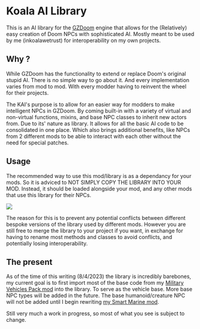 # Koala AI Library
This is an AI library for the [GZDoom](https://github.com/ZDoom/gzdoom) engine that allows for the (Relatively) easy creation of Doom NPCs with sophisticated AI. Mostly meant to be used by me (inkoalawetrust) for interoperability on my own projects.

## Why ?
While GZDoom has the functionality to extend or replace Doom's original stupid AI. There is no simple way to go about it. And every implementation varies from mod to mod. With every modder having to reinvent the wheel for their projects.

The KAI's purpose is to allow for an easier way for modders to make intelligent NPCs in GZDoom. By coming built-in with a variety of virtual and non-virtual functions, mixins, and base NPC classes to inherit new actors from.
Due to its' nature as library. It allows for all the basic AI code to be consolidated in one place. Which also brings additional benefits, like NPCs from 2 different mods to be able to interact with each other without the need for special patches.

## Usage
The recommended way to use this mod/library is as a dependancy for your mods. So it is adviced to NOT SIMPLY COPY THE LIBRARY INTO YOUR MOD. Instead, it should be loaded alongside your mod, and any other mods that use this library for their NPCs.

![](https://cdn.discordapp.com/attachments/762804188807168010/1094310075507691582/Library_Usage.png)

The reason for this is to prevent any potential conflicts between different bespoke versions of the library used by different mods. However you are still free to merge the library to your project if you want, in exchange for having to rename most methods and classes to avoid conflicts, and potentially losing interoperability.

## The present
As of the time of this writing (8/4/2023) the library is incredibly barebones, my current goal is to first import most of the base code from my [Military Vehicles Pack mod](https://github.com/inkoalawetrust/Military-Vehicles-Pack) into the library. To serve as the vehicle base. More base NPC types will be added in the future. The base humanoid/creature NPC will not be added until I begin rewriting [my Smart Marine mod](https://github.com/inkoalawetrust/Smart-Marines).

Still very much a work in progress, so most of what you see is subject to change.
